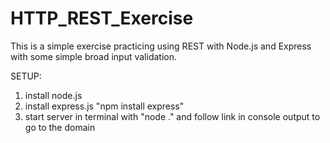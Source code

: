 # HTTP_REST_Exercise
This is a simple exercise practicing using REST with Node.js and Express with some simple broad input validation.

SETUP:
1. install node.js
2. install express.js "npm install express"
3. start server in terminal with "node ." and follow link in console output to go to the domain
